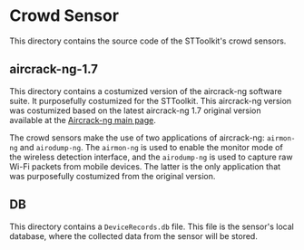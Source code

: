# Crowd Sensor

This directory contains the source code of the STToolkit's crowd sensors.

## aircrack-ng-1.7

This directory contains a costumized version of the aircrack-ng software suite. It purposefully costumized for the STToolkit. This aircrack-ng version was costumized based on the latest aircrack-ng 1.7 original version available at the [Aircrack-ng main page](https://www.aircrack-ng.org/).

The crowd sensors make the use of two applications of aircrack-ng: `airmon-ng` and `airodump-ng`. The `airmon-ng` is used to enable the monitor mode of the wireless detection interface, and the `airodump-ng` is used to capture raw Wi-Fi packets from mobile devices. The latter is the only application that was purposefully costumized from the original version.

## DB

This directory contains a `DeviceRecords.db` file. This file is the sensor's local database, where the collected data from the sensor will be stored.












